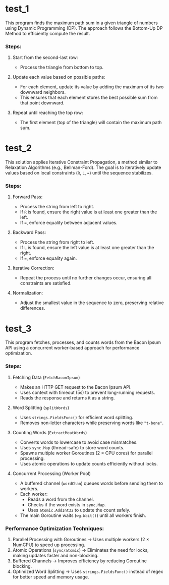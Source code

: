 # test_1  
This program finds the maximum path sum in a given triangle of numbers using Dynamic Programming (DP). The approach follows the Bottom-Up DP Method to efficiently compute the result.  

### Steps:  
1. Start from the second-last row:  
   - Process the triangle from bottom to top.  

2. Update each value based on possible paths:  
   - For each element, update its value by adding the maximum of its two downward neighbors.  
   - This ensures that each element stores the best possible sum from that point downward.  

3. Repeat until reaching the top row:  
   - The first element (top of the triangle) will contain the maximum path sum.  

# test_2  
This solution applies Iterative Constraint Propagation, a method similar to Relaxation Algorithms (e.g., Bellman-Ford). The goal is to iteratively update values based on local constraints (`R`, `L`, `=`) until the sequence stabilizes.  

### Steps:  
1. Forward Pass:  
   - Process the string from left to right.  
   - If `R` is found, ensure the right value is at least one greater than the left.  
   - If `=`, enforce equality between adjacent values.  

2. Backward Pass:  
   - Process the string from right to left.  
   - If `L` is found, ensure the left value is at least one greater than the right.  
   - If `=`, enforce equality again.  

3. Iterative Correction:  
   - Repeat the process until no further changes occur, ensuring all constraints are satisfied.  

4. Normalization:  
   - Adjust the smallest value in the sequence to zero, preserving relative differences.  

# test_3  
This program fetches, processes, and counts words from the Bacon Ipsum API using a concurrent worker-based approach for performance optimization.  

### Steps:  
1. Fetching Data (`FetchBaconIpsum`)  
   - Makes an HTTP GET request to the Bacon Ipsum API.  
   - Uses context with timeout (5s) to prevent long-running requests.  
   - Reads the response and returns it as a string.  

2. Word Splitting (`splitWords`)  
   - Uses `strings.FieldsFunc()` for efficient word splitting.  
   - Removes non-letter characters while preserving words like `"t-bone"`.  

3. Counting Words (`ExtractMeatWords`)  
   - Converts words to lowercase to avoid case mismatches.  
   - Uses `sync.Map` (thread-safe) to store word counts.  
   - Spawns multiple worker Goroutines (2 × CPU cores) for parallel processing.  
   - Uses atomic operations to update counts efficiently without locks.  

4. Concurrent Processing (Worker Pool)  
   - A buffered channel (`wordChan`) queues words before sending them to workers.  
   - Each worker:  
     - Reads a word from the channel.  
     - Checks if the word exists in `sync.Map`.  
     - Uses `atomic.AddInt32` to update the count safely.  
   - The main Goroutine waits (`wg.Wait()`) until all workers finish.  

### Performance Optimization Techniques:  
1. Parallel Processing with Goroutines → Uses multiple workers (2 × NumCPU) to speed up processing.  
2. Atomic Operations (`sync/atomic`) → Eliminates the need for locks, making updates faster and non-blocking.  
3. Buffered Channels → Improves efficiency by reducing Goroutine blocking.  
4. Optimized Word Splitting → Uses `strings.FieldsFunc()` instead of regex for better speed and memory usage.